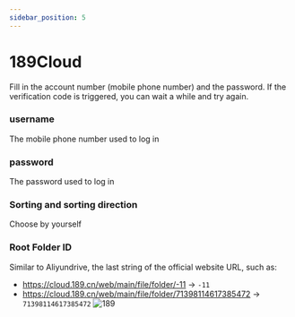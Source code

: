 ```yaml
---
sidebar_position: 5
---
```


# 189Cloud
Fill in the account number (mobile phone number) and the password. If the verification code is triggered, you can wait a while and try again.
### username
The mobile phone number used to log in
### password
The password used to log in
### Sorting and sorting direction
Choose by yourself
### Root Folder ID
Similar to Aliyundrive, the last string of the official website URL, such as:
- https://cloud.189.cn/web/main/file/folder/-11 -> `-11`
- https://cloud.189.cn/web/main/file/folder/71398114617385472 -> `71398114617385472`
![189](https://store.heytapimage.com/cdo-portal/feedback/202111/24/1c9594811caad761c038a41c91364964.png)